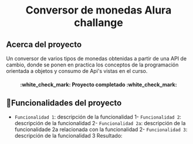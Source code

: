 <h1 align="center"> Conversor de monedas Alura challange </h1>

<h2>Acerca del proyecto</h2>
<p>Un conversor de varios tipos de monedas obtenidas a partir de una API de cambio, donde se ponen en practica los conceptos de la programación orientada a objetos y consumo de Api's vistas en el curso.</p>


<h4 align="center">
:white_check_mark: Proyecto completado :white_check_mark:
</h4>


## :hammer:Funcionalidades del proyecto

- `Funcionalidad 1`: descripción de la funcionalidad 1- `Funcionalidad 2`: descripción de la funcionalidad 2- `Funcionalidad 2a`: descripción de la funcionalidade 2a relacionada con la funcionalidad 2- `Funcionalidad 3`: descripción de la funcionalidad 3
Resultado:
